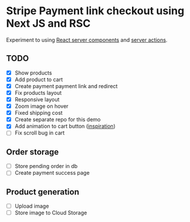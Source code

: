 # Stripe Payment link checkout using Next JS and RSC

Experiment to
using [React server components](https://nextjs.org/docs/getting-started/react-essentials#server-components)
and [server actions](https://nextjs.org/docs/app/building-your-application/data-fetching/server-actions).

## TODO

* [x] Show products
* [x] Add product to cart
* [x] Create payment payment link and redirect
* [x] Fix products layout
* [x] Responsive layout
* [x] Zoom image on hover
* [x] Fixed shipping cost
* [x] Create separate repo for this demo
* [x] Add animation to cart button ([inspiration](https://codepen.io/MinzCode/pen/pogqVVX))
* [ ] Fix scroll bug in cart

## Order storage

* [ ] Store pending order in db
* [ ] Create payment success page

## Product generation

* [ ] Upload image
* [ ] Store image to Cloud Storage

